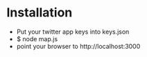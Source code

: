 # Installation

+ Put your twitter app keys into keys.json
+ $ node map.js
+ point your browser to http://localhost:3000
